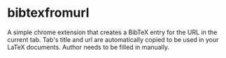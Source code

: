 bibtexfromurl
=============

A simple chrome extension that creates a BibTeX entry for the URL in the current tab. Tab's title and url are automatically copied to be used in your LaTeX documents. Author needs to be filled in manually. 
